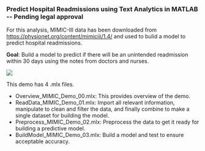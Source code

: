 ### Predict Hospital Readmissions using Text Analytics in MATLAB -- Pending legal approval
For this analysis, MIMIC-III data has been downloaded from https://physionet.org/content/mimiciii/1.4/ and used to bulid a model to predict hospital readmissions.

**Goal**: Build a model to predict if there will be an unintended readmission within 30 days using the notes from doctors and nurses.

![](Picture1.tiff)

This demo has 4 .mlx files.
* Overview_MIMIC_Demo_00.mlx: This provides overview of the demo.
* ReadData_MIMIC_Demo_01.mlx: Import all relevant information, manipulate to clean and filter the data, and finally combine to make a single dataset for building the model.
* Preprocess_MIMIC_Demo_02.mlx: Preprocess the data to get it ready for building a predictive model.
* BuildModel_MIMIC_Demo_03.mlx: Build a model and test to ensure acceptable accuracy.
